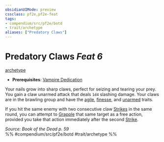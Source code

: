 ```yaml
---
obsidianUIMode: preview
cssclass: pf2e,pf2e-feat
tags:
- compendium/src/pf2e/botd
- trait/archetype
aliases: ["Predatory Claws"]
---
```

# Predatory Claws  *Feat 6*  
[archetype](../../Rules/traits/archetype.md)  

- **Prerequisites**: [Vampire Dedication](vampire-dedication-botd.md)

Your nails grow into sharp claws, perfect for seizing and tearing your prey. You gain a claw unarmed attack that deals `1d4` slashing damage. Your claws are in the brawling group and have the [agile](../../Rules/traits/agile.md), [finesse](../../Rules/traits/finesse.md), and [unarmed](../../Rules/traits/unarmed.md) traits.

If you hit the same enemy with two consecutive claw [Strikes](../../Rules/actions/strike.md) in the same round, you can attempt to [Grapple](../../Rules/actions/grapple.md) that same target as a free action, provided you take that action immediately after the second [Strike](../../Rules/actions/strike.md).

*Source: Book of the Dead p. 59*  
%% #compendium/src/pf2e/botd #trait/archetype %%